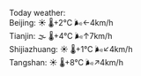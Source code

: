 Today weather:  
Beijing: ☀️ 🌡️+2°C 🌬️←4km/h  
Tianjin: 🌫  🌡️+4°C 🌬️↑7km/h  
Shijiazhuang: ☀️ 🌡️+1°C 🌬️↙4km/h  
Tangshan: ☀️ 🌡️+8°C 🌬️↗4km/h  
